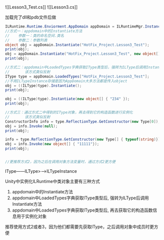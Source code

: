 ![[Lesson3_Test.cs]]
![[Lesson3.cs]]

加载完了dll和pdb文件后做
```C#
ILRuntime.Runtime.Enviorment.AppDomain appDomain = ILRuntimeMgr.Instance.appDomain;
//方式一：appdomain中的Instantiate方法
//    参数一：类的命名空间.类名
//    参数二：参数列表
object obj = appDomain.Instantiate("HotFix_Project.Lesson3_Test");
print(obj);
obj = appDomain.Instantiate("HotFix_Project.Lesson3_Test", new object[] { "123" });
print(obj);

//方式二：appdomain中LoadedTypes字典获取IType类型后，强转为ILType后调用Instantiate方法
//       该方式类似反射
IType type = appDomain.LoadedTypes["HotFix_Project.Lesson3_Test"];
//不用ILTypeInstance存储是因为AppDomain大多方法都是传入object
obj = ((ILType)type).Instantiate();
print(obj);

obj = ((ILType)type).Instantiate(new object[] { "234" });
print(obj);

//方式三：通过方式二中得到的IType对象，再去得到它的构造函数进行实例化
//       该方式类似反射
ConstructorInfo info = type.ReflectionType.GetConstructor(new Type[0]);
obj = info.Invoke(null);
print(obj);

info = type.ReflectionType.GetConstructor(new Type[] { typeof(string)});
obj = info.Invoke(new object[] { "11111"});
print(obj);


//更推荐方式2，因为之后在调用对象方法变量时，通过方式2更方便
```

IType——ILType>——>ILTypeInstance

Unity中实例化ILRuntime中类对象主要有三种方式
1. appdomain中的Instantiate方法
2. appdomain中LoadedTypes字典获取IType类型后, 强转为ILType后调用Instantiate方法
3. appdomain中LoadedTypes字典获取IType类型后, 再去获取它的构造函数信息用于实例化对象

推荐使用方式2或者3，因为他们都需要先获取IType，之后调用对象中成员时更方便
